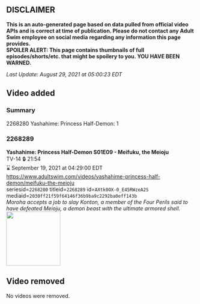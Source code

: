 ## DISCLAIMER
**This is an auto-generated page based on data pulled from official video APIs and is correct at time of publication. Please do not contact any Adult Swim employee on social media regarding any information this page provides.**  
**SPOILER ALERT: This page contains thumbnails of full episodes/shorts/etc. that might be spoilery to you. YOU HAVE BEEN WARNED.**  

_Last Update: August 29, 2021 at 05:00:23 EDT_
## Video added
### Summary
2268280 Yashahime: Princess Half-Demon: 1  
### 2268289
**Yashahime: Princess Half-Demon S01E09 - Meifuku, the Meioju**  
TV-14 🔒 21:54  
⌛ September 19, 2021 at 04:29:00 EDT  
https://www.adultswim.com/videos/yashahime-princess-half-demon/meifuku-the-meioju  
seriesid=`2268280` titleid=`2268289` id=`AXtk0OX-0_E45RWzeA2S` mediaid=`2030ff21f59f64146f36b9ba9c2292ba0eff143b`  
_Moroha accepts a job to slay Konton, a member of the Four Perils said to have defeated Meioju, a demon beast with the ultimate armored shell._  
<a href="https://media.cdn.adultswim.com/uploads/20210827/thumbnails/2_218271054386-YashahimePrincessHalfDemon_109_MeifukuTheMeioju.png"><img src="https://media.cdn.adultswim.com/uploads/20210827/thumbnails/2_218271054386-YashahimePrincessHalfDemon_109_MeifukuTheMeioju.png" height="144px" /></a>
## Video removed
No videos were removed.  
